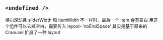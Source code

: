 ## `<undefined />`

横向滚动且 sliderWidth 和 itemWidth 不一样时，最后一个 item 会有空白
用这个组件可以去掉空白，需要传入 layout='noEndSpace'
其实是基于原来的 Craousel 扩展了一种 layout

